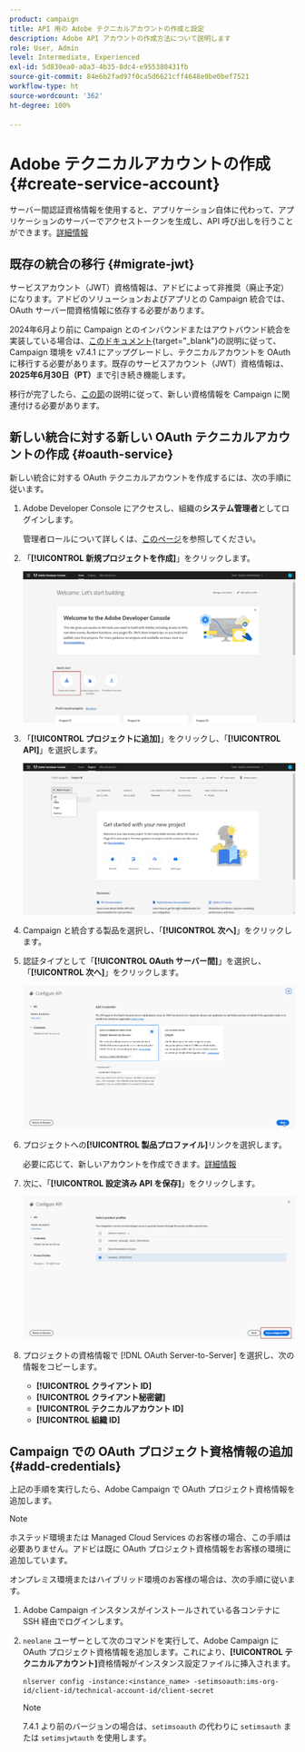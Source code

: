 ```yaml
---
product: campaign
title: API 用の Adobe テクニカルアカウントの作成と設定
description: Adobe API アカウントの作成方法について説明します
role: User, Admin
level: Intermediate, Experienced
exl-id: 5d830ea0-a0a3-4b35-8dc4-e955380431fb
source-git-commit: 84e6b2fad97f0ca5d6621cff4648e0be0bef7521
workflow-type: ht
source-wordcount: '362'
ht-degree: 100%

---
```


# Adobe テクニカルアカウントの作成 {#create-service-account}

サーバー間認証資格情報を使用すると、アプリケーション自体に代わって、アプリケーションのサーバーでアクセストークンを生成し、API 呼び出しを行うことができます。[詳細情報](https://developer.adobe.com/developer-console/docs/guides/authentication/ServerToServerAuthentication/)

## 既存の統合の移行 {#migrate-jwt}

サービスアカウント（JWT）資格情報は、アドビによって非推奨（廃止予定）になります。アドビのソリューションおよびアプリとの Campaign 統合では、OAuth サーバー間資格情報に依存する必要があります。

2024年6月より前に Campaign とのインバウンドまたはアウトバウンド統合を実装している場合は、[このドキュメント](https://developer.adobe.com/developer-console/docs/guides/authentication/ServerToServerAuthentication/migration){target="_blank"}の説明に従って、Campaign 環境を v7.4.1 にアップグレードし、テクニカルアカウントを OAuth に移行する必要があります。既存のサービスアカウント（JWT）資格情報は、**2025年6月30日（PT）**&#x200B;まで引き続き機能します。

移行が完了したら、[この節](#add-credentials)の説明に従って、新しい資格情報を Campaign に関連付ける必要があります。

## 新しい統合に対する新しい OAuth テクニカルアカウントの作成 {#oauth-service}

新しい統合に対する OAuth テクニカルアカウントを作成するには、次の手順に従います。

1. Adobe Developer Console にアクセスし、組織の&#x200B;**システム管理者**&#x200B;としてログインします。

   管理者ロールについて詳しくは、[このページ](https://helpx.adobe.com/jp/enterprise/using/admin-roles.html)を参照してください。

1. 「**[!UICONTROL 新規プロジェクトを作成]**」をクリックします。

   ![](assets/api-account-1.png)

1. 「**[!UICONTROL プロジェクトに追加]**」をクリックし、「**[!UICONTROL API]**」を選択します。

   ![](assets/api-account-2.png)

1. Campaign と統合する製品を選択し、「**[!UICONTROL 次へ]**」をクリックします。

1. 認証タイプとして「**[!UICONTROL OAuth サーバー間]**」を選択し、「**[!UICONTROL 次へ]**」をクリックします。

   ![](assets/api-account-3.png)

1. プロジェクトへの&#x200B;**[!UICONTROL 製品プロファイル]**&#x200B;リンクを選択します。

   必要に応じて、新しいアカウントを作成できます。[詳細情報](https://helpx.adobe.com/jp/enterprise/using/manage-product-profiles.html)

1. 次に、「**[!UICONTROL 設定済み API を保存]**」をクリックします。

   ![](assets/api-account-4.png)

1. プロジェクトの資格情報で [!DNL OAuth Server-to-Server] を選択し、次の情報をコピーします。

   * **[!UICONTROL クライアント ID]**
   * **[!UICONTROL クライアント秘密鍵]**
   * **[!UICONTROL テクニカルアカウント ID]**
   * **[!UICONTROL 組織 ID]**

## Campaign での OAuth プロジェクト資格情報の追加 {#add-credentials}

上記の手順を実行したら、Adobe Campaign で OAuth プロジェクト資格情報を追加します。

>[!NOTE]
>
>ホステッド環境または Managed Cloud Services のお客様の場合、この手順は必要ありません。アドビは既に OAuth プロジェクト資格情報をお客様の環境に追加しています。
>

オンプレミス環境またはハイブリッド環境のお客様の場合は、次の手順に従います。

1. Adobe Campaign インスタンスがインストールされている各コンテナに SSH 経由でログインします。

1. `neolane` ユーザーとして次のコマンドを実行して、Adobe Campaign に OAuth プロジェクト資格情報を追加します。これにより、**[!UICONTROL テクニカルアカウント]**&#x200B;資格情報がインスタンス設定ファイルに挿入されます。

   ```
   nlserver config -instance:<instance_name> -setimsoauth:ims-org-id/client-id/technical-account-id/client-secret
   ```

   >[!NOTE]
   >
   > 7.4.1 より前のバージョンの場合は、`setimsoauth` の代わりに `setimsauth` または `setimsjwtauth` を使用します。


